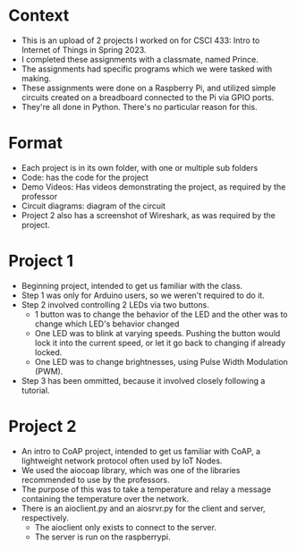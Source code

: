 # Context 
  - This is an upload of 2 projects I worked on for CSCI 433: Intro to Internet of Things in Spring 2023. 
  - I completed these assignments with a classmate, named Prince.
  - The assignments had specific programs which we were tasked with making. 
  - These assignments were done on a Raspberry Pi, and utilized simple circuits created on a breadboard connected to the Pi via
  GPIO ports. 
  - They're all done in Python. There's no particular reason for this. 

# Format 
  - Each project is in its own folder, with one or multiple sub folders
  - Code: has the code for the project 
  - Demo Videos: Has videos demonstrating the project, as required by the professor
  - Circuit diagrams: diagram of the circuit 
  - Project 2 also has a screenshot of Wireshark, as was required by the project. 

# Project 1
  - Beginning project, intended to get us familiar with the class.
  - Step 1 was only for Arduino users, so we weren't required to do it. 
  - Step 2 involved controlling 2 LEDs via two buttons. 
    - 1 button was to change the behavior of the LED and the other was to change which LED's behavior changed
    - One LED was to blink at varying speeds. Pushing the button would lock it into the current speed, or let it go back to changing if already locked. 
    - One LED was to change brightnesses, using Pulse Width Modulation (PWM). 
  - Step 3 has been ommitted, because it involved closely following a tutorial. 

# Project 2
  - An intro to CoAP project, intended to get us familiar with CoAP, a lightweight network protocol often used by IoT Nodes. 
  - We used the aiocoap library, which was one of the libraries recommended to use by the professors. 
  - The purpose of this was to take a temperature and relay a message containing the temperature over the network. 
  - There is an aioclient.py and an aiosrvr.py for the client and server, respectively. 
    - The aioclient only exists to connect to the server. 
    - The server is run on the raspberrypi. 
